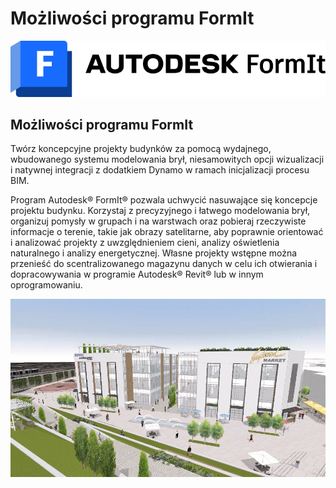 # Możliwości programu FormIt

![](<../.gitbook/assets/formit intro hero image.png>)

## Możliwości programu FormIt

Twórz koncepcyjne projekty budynków za pomocą wydajnego, wbudowanego systemu modelowania brył, niesamowitych opcji wizualizacji i natywnej integracji z dodatkiem Dynamo w ramach inicjalizacji procesu BIM.

Program Autodesk® FormIt® pozwala uchwycić nasuwające się koncepcje projektu budynku. Korzystaj z precyzyjnego i łatwego modelowania brył, organizuj pomysły w grupach i na warstwach oraz pobieraj rzeczywiste informacje o terenie, takie jak obrazy satelitarne, aby poprawnie orientować i analizować projekty z uwzględnieniem cieni, analizy oświetlenia naturalnego i analizy energetycznej. Własne projekty wstępne można przenieść do scentralizowanego magazynu danych w celu ich otwierania i dopracowywania w programie Autodesk® Revit® lub w innym oprogramowaniu.

![](../.gitbook/assets/formit-capabilities.png)
